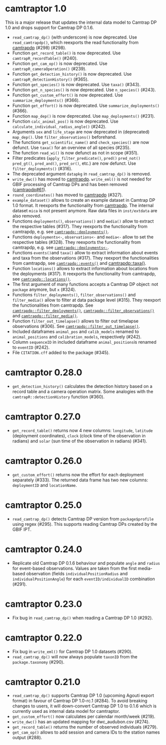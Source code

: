 # camtraptor 1.0

This is a major release that updates the internal data model to Camtrap DP 1.0 and drops support for Camtrap DP 0.1.6.

- `read_camtrap_dp()` (with underscore) is now deprecated. Use `read_camtrapdp()`, which reexports the read functionality from [camtrapdp](https://inbo.github.io/camtrapdp/reference/read_camtrapdp.html) (#298) (#298).
- Function `get_record_table()` is now deprecated. Use `camtrapR_recordTable()` (#240).
- Function `get_cam_op()` is now deprecated. Use `camtrapR_cameraOperation()` (#239).
- Function `get_detection_history()` is now deprecated. Use `camtrapR_detectionHistory()` (#365).
- Function `get_species()` is now deprecated. Use `taxa()` (#343).
- Function `get_n_species()` is now deprecated. Use `n_species()` (#243).
- Function `get_custom_effort()` is now deprecated. Use `summarize_deployments()` (#366).
- Function `get_effort()` is now deprecated. Use `summarize_deployments()` (#366).
- Function `map_dep()` is now deprecated. Use `map_deployments()` (#231).
- Function `calc_animal_pos()` is now deprecated. Use `calculate_individual_radius_angle()` (#242).
- Arguments `sex` and `life_stage` are now deprecated in (deprecated) `map_dep()`. Use `filter_observations()` beforehand.
- The functions `get_scientific_name()` and `check_species()` are now defunct. Use `taxa()` for an overview of all species (#235).
- The function `read_wi()` is now defunct as not in scope (#351). 
- Filter predicates (`apply_filter_predicate()`, `pred()` `pred_not()` `pred_gt()`, `pred_and()`, `pred_or()`, etc.) are now defunct. Use `filter_deployments()` (#316).
- The deprecated argument `datapkg` in `read_camtrap_dp()` is removed.
- `write_dwc()` has moved to [camtrapdp](https://inbo.github.io/camtrapdp/reference/write_dwc.html). `write_eml()` is not needed for GBIF processing of Camtrap DPs and has been removed ([camtrapdp#61](https://github.com/inbo/camtrapdp/issues/61)).
- `round_coordinates()` has moved to [camtrapdp](https://inbo.github.io/camtrapdp/reference/round_coordinates.html) (#327).
- `example_dataset()` allows to create an example dataset in Camtrap DP 1.0 format. It reexports the functionality from [camtrapdp](https://inbo.github.io/inbo/camtrapdp/reference/example_dataset.html). The internal dataset `mica` is not present anymore. Raw data files in `inst/extdata` are also removed.
- Functions `deployments()`, `observations()` and `media()` allow to extract the respective tables (#317). They reexports the functionality from camtrapdp, e.g. see [`camtrapdp::deployments()`](https://inbo.github.io/camtrapdp/reference/deployments.html).
- Functions `deployments<-`, `observations<-` and `media<-` allow to set the respective tables (#328). They reexports the functionality from camtrapdp, e.g. see [`camtrapdp::deployments<-`](https://inbo.github.io/camtrapdp/reference/deployments.html).
- Functions `events()`and `taxa()` allow to extract information about events and taxa from the observations (#317). They reexport the functionalities from camtrapdp, see [`camtrapdp::events()`](https://inbo.github.io/camtrapdp/reference/events.html) and [camtrapdp::taxa()](https://inbo.github.io/camtrapdp/reference/taxa.html).
- Function `locations()` allows to extract information about locations from the deployments (#317). It reexports the functionality from camtrapdp, see [`camtrapdp::locations()`](https://inbo.github.io/camtrapdp/reference/locations.html).
- The first argument of many functions accepts a Camtrap DP object: not `package` anymore, but `x` (#324).
- Functions `filter_deployments()`, `filter_observations()` and `filter_media()` allow to filter at data package level (#315). They reexport the functionalities from camtrapdp. See [`camtrapdp::filter_deployments()`](https://inbo.github.io/camtrapdp/reference/filter_deployments.html), [`camtrapdp::filter_observations()`](https://inbo.github.io/camtrapdp/reference/filter_observations.html) and [`camtrapdp::filter_media()`](https://inbo.github.io/camtrapdp/reference/filter_media.html).
- Function `filter_out_timelapse()` allows to filter out timelapse observations (#306). See [`camtrapdp::filter_out_timelapse()`](https://inbo.github.io/camtrapdp/reference/filter_out_timelapse.html).
- Included dataframes `animal_pos` and `calib_models` renamed to `animal_positions` and `calibration_models`, respectively (#242).
- Column `sequenceID` in included dataframe `animal_positions`is renamed to `eventID` (#242).
- File `CITATION.cff` added to the package (#345).

# camtraptor 0.28.0

- `get_detection_history()` calculates the detection history based on a record table and a camera operation matrix. Some analogies with the `camtrapR::detectionHistory` function (#360).

# camtraptor 0.27.0

- `get_record_table()` returns now 4 new columns: `longitude`, `latitude` (deployment coordinates), `clock` (clock time of the observation in radians) and `solar` (sun time of the observation in radians) (#341).

# camtraptor 0.26.0

- `get_custom_effort()` returns now the effort for each deployment separately (#333). The returned data frame has two new columns: `deploymentID` and `locationName`.

# camtraptor 0.25.0

- `read_camtrap_dp()` detects Camtrap DP version from `package$profile` using 
regex (#295).
This supports reading Camtrap DPs created by the GBIF IPT.

# camtraptor 0.24.0

- Replicate old Camtrap DP 0.1.6 behaviour and populate `angle` and `radius` for 
event-based observations.
Values are taken from the first media-based observation (fields 
`individualPositionRadius` and `individualPositionAngle`) for each 
`eventID/individualID` combination (#291).

# camtraptor 0.23.0

- Fix bug in `read_camtrap_dp()` when reading a Camtrap DP 1.0 (#292).

# camtraptor 0.22.0

- Fix bug in `write_eml()` for Camtrap DP 1.0 datasets (#290).
- `read_camtrap_dp()` will now always populate `taxonID` from the 
  `package.taxonomy` (#290).

# camtraptor 0.21.0

- `read_camtrap_dp()` supports Camtrap DP 1.0 (upcoming Agouti export format) in 
favour of Camtrap DP 1.0-rc.1 (#284).
To avoid breaking changes to users, it will down-convert Camtrap DP 1.0 to 0.1.6
which is currently used as internal data model for camtraptor.
- `get_custom_effort()` now calculates per calendar month/week (#219).
- `write_dwc()` has an updated mapping for dwc_audubon.csv (#274).
- `get_record_table()` returns the number of observed individuals (#279).
- `get_cam_op()` allows to add session and camera IDs to the station names output (#288).
